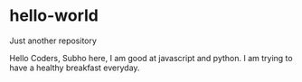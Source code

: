 # hello-world
Just another repository

Hello Coders,
Subho here, I am good at javascript and python. 
I am trying to have a healthy breakfast everyday. 
